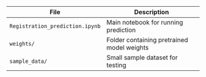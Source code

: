 

| File                            | Description                                |
| ------------------------------- | ------------------------------------------ |
| `Registration_prediction.ipynb` | Main notebook for running prediction       |
| `weights/`                      | Folder containing pretrained model weights |
| `sample_data/`                  | Small sample dataset for testing           |


